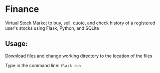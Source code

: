 # Finance
Virtual Stock Market to buy, sell, quote, and check history of a registered user's stocks using Flask, Python, and SQLite

## Usage:
Download files and change working directory to the location of the files

Type in the command line: `flask run`
